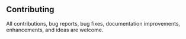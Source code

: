 ## Contributing

All contributions, bug reports, bug fixes, documentation improvements, enhancements, and ideas are welcome.
